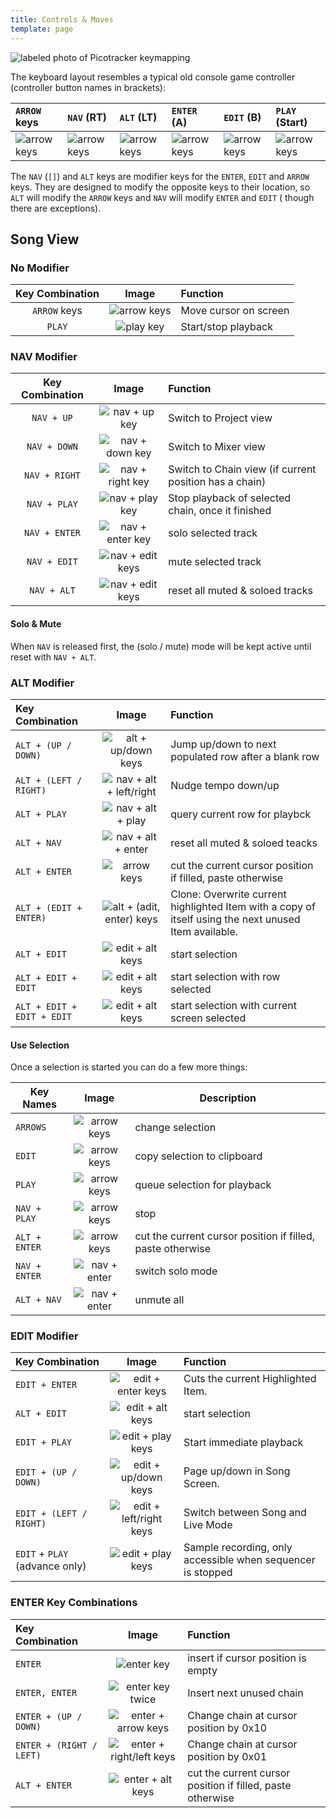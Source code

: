 ```yaml
---
title: Controls & Moves
template: page
---
```


![labeled photo of Picotracker keymapping](image/pT-buttonMap.png)

The keyboard layout resembles a typical old console game controller (controller button names in brackets):

| `ARROW` keys                               | `NAV` (RT)                              | `ALT` (LT)                              | `ENTER` (A)                               | `EDIT` (B)                               | `PLAY` (Start)                           |
|:-------------------------------------------|:----------------------------------------|:----------------------------------------|:------------------------------------------|:-----------------------------------------|:-----------------------------------------|
| ![arrow keys](image/pt-buttons-arrows.jpg) | ![arrow keys](image/pt-buttons-nav.jpg) | ![arrow keys](image/pt-buttons-alt.jpg) | ![arrow keys](image/pt-buttons-enter.jpg) | ![arrow keys](image/pt-buttons-edit.jpg) | ![arrow keys](image/pt-buttons-play.jpg) |

The `NAV` (`[]`) and `ALT` keys are modifier keys for the `ENTER`, `EDIT` and `ARROW` keys. They are designed to modify
the opposite keys to their location, so `ALT` will modify the `ARROW` keys and `NAV` will modify `ENTER` and `EDIT` (
though there are exceptions).

## Song View

### No Modifier

| Key Combination |                   Image                    | Function              |
|:---------------:|:------------------------------------------:|:----------------------|
|  `ARROW` keys   | ![arrow keys](image/pt-buttons-arrows.jpg) | Move cursor on screen |
|     `PLAY`      |   ![play key](image/pt-buttons-play.jpg)   | Start/stop playback   |

### NAV Modifier

| Key Combination |                       Image                        | Function                                               |
|:---------------:|:--------------------------------------------------:|:-------------------------------------------------------|
|   `NAV + UP`    |    ![nav + up key](image/pt-buttons-nav_up.jpg)    | Switch to Project view                                 |
|  `NAV + DOWN`   |  ![nav + down key](image/pt-buttons-nav_down.jpg)  | Switch to Mixer view                                   |
|  `NAV + RIGHT`  | ![nav + right key](image/pt-buttons-nav_right.jpg) | Switch to Chain view (if current position has a chain) |
|  `NAV + PLAY`   |  ![nav + play key](image/pt-buttons-nav_play.jpg)  | Stop playback of selected chain, once it finished      |
|  `NAV + ENTER`  | ![nav + enter key](image/pt-buttons-nav_enter.jpg) | solo selected track                                    |
|  `NAV + EDIT`   | ![nav + edit keys](image/pt-buttons-nav_edit.jpg)  | mute selected track                                    |
|   `NAV + ALT`   |  ![nav + edit keys](image/pt-buttons-nav_alt.jpg)  | reset all muted & soloed tracks                        |

#### Solo & Mute

When `NAV` is released first, the (solo / mute) mode will be kept active until reset with `NAV + ALT`.

### ALT Modifier

| Key Combination            |                              Image                               | Function                                                                                              |
|:---------------------------|:----------------------------------------------------------------:|:------------------------------------------------------------------------------------------------------|
| `ALT + (UP / DOWN)`        |     ![alt + up/down keys](image/pt-buttons-alt_up_down.jpg)      | Jump up/down to next populated row after a blank row                                                  |
| `ALT + (LEFT / RIGHT)`     |  ![nav + alt + left/right](image/pt-buttons-alt_left_right.jpg)  | Nudge tempo down/up                                                                                   |
| `ALT + PLAY`               |        ![nav + alt + play](image/pt-buttons-alt_play.jpg)        | query current row for playbck                                                                         |
| `ALT + NAV`                |        ![nav + alt + enter](image/pt-buttons-nav_alt.jpg)        | reset all muted & soloed teacks                                                                       |
| `ALT + ENTER`              |          ![arrow keys](image/pt-buttons-alt_enter.jpg)           | cut the current cursor position if filled, paste otherwise                                            |
| `ALT + (EDIT + ENTER)`     | ![alt + (adit, enter) keys](image/pt-buttons-alt_edit_enter.jpg) | Clone: Overwrite current highlighted Item with a copy of itself using the next unused Item available. |
| `ALT + EDIT `              |        ![edit + alt keys](image/pt-buttons-alt_edit.jpg)         | start selection                                                                                       |
| `ALT + EDIT + EDIT`        |        ![edit + alt keys](image/pt-buttons-alt_edit2.jpg)        | start selection with row selected                                                                     |
| `ALT + EDIT + EDIT + EDIT` |        ![edit + alt keys](image/pt-buttons-alt_edit3.jpg)        | start selection with current screen selected                                                          |

#### Use Selection

Once a selection is started you can do a few more things:

| Key Names     |                     Image                      | Description                                                |
|---------------|:----------------------------------------------:|------------------------------------------------------------|
| `ARROWS`      |   ![arrow keys](image/pt-buttons-arrows.jpg)   | change selection                                           |
| `EDIT`        |    ![arrow keys](image/pt-buttons-edit.jpg)    | copy selection to clipboard                                |
| `PLAY`        |    ![arrow keys](image/pt-buttons-play.jpg)    | queue selection for playback                               |
| `NAV + PLAY`  |  ![arrow keys](image/pt-buttons-nav_play.jpg)  | stop                                                       |
| `ALT + ENTER` | ![arrow keys](image/pt-buttons-alt_enter.jpg)  | cut the current cursor position if filled, paste otherwise |
| `NAV + ENTER` | ![nav + enter](image/pt-buttons-nav_enter.jpg) | switch solo mode                                           |
| `ALT + NAV`   |  ![nav + enter](image/pt-buttons-nav_alt.jpg)  | unmute all                                                 |

### EDIT Modifier

| Key Combination                |                             Image                              | Function                                                    |
|:-------------------------------|:--------------------------------------------------------------:|:------------------------------------------------------------|
| `EDIT + ENTER`                 |     ![edit + enter keys](image/pt-buttons-edit_enter.jpg)      | Cuts the current Highlighted Item.                          |
| `ALT + EDIT`                   |       ![edit + alt keys](image/pt-buttons-alt_edit.jpg)        | start selection                                             |
| `EDIT + PLAY`                  |      ![edit + play keys](image/pt-buttons-edit_play.jpg)       | Start immediate playback                                    |
| `EDIT + (UP / DOWN)`           |    ![edit + up/down keys](image/pt-buttons-edit_updown.jpg)    | Page up/down in Song Screen.                                |
| `EDIT + (LEFT / RIGHT)`        | ![edit + left/right keys](image/pt-buttons-edit_leftright.jpg) | Switch between Song and Live Mode                           |
| `EDIT` + `PLAY` (advance only) |      ![edit + play keys](image/pt-buttons-edit_play.jpg)       | Sample recording, only accessible when sequencer is stopped |

### ENTER Key Combinations

| Key Combination          |                               Image                               | Function                                                   |
|:-------------------------|:-----------------------------------------------------------------:|:-----------------------------------------------------------|
| `ENTER`                  |             ![enter key](image/pt-buttons-enter.jpg)              | insert if cursor position is empty                         |
| `ENTER, ENTER`           |          ![enter key twice](image/pt-buttons-enter2.jpg)          | Insert next unused chain                                   |
| `ENTER + (UP / DOWN)`    |     ![enter + arrow keys](image/pt-buttons-enter_up_down.jpg)     | Change chain at cursor position by 0x10                    |
| `ENTER + (RIGHT / LEFT)` | ![enter + right/left keys](image/pt-buttons-enter_left_right.jpg) | Change chain at cursor position by 0x01                    |
| `ALT + ENTER`            |        ![enter + alt keys](image/pt-buttons-alt_enter.jpg)        | cut the current cursor position if filled, paste otherwise |

[//]: # (TODO:)

[//]: # (chain)

[//]: # (phrase)

[//]: # (instrument)

[//]: # (table)

[//]: # (project)
